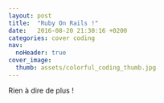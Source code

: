 ```yaml
---
layout: post
title:  "Ruby On Rails !"
date:   2016-08-20 21:30:16 +0200
categories: cover coding
nav:
  noHeader: true
cover_image:
  thumb: assets/colorful_coding_thumb.jpg
---
```


Rien à dire de plus !

